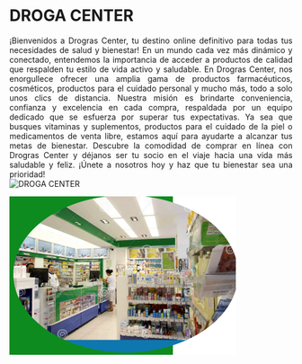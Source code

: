 # **DROGA CENTER**
<div style="text-align: justify;">
¡Bienvenidos a Drogras Center, tu destino online definitivo para todas tus necesidades de salud y bienestar! En un mundo cada vez más dinámico y conectado, entendemos la importancia de acceder a productos de calidad que respalden tu estilo de vida activo y saludable. En Drogras Center, nos enorgullece ofrecer una amplia gama de productos farmacéuticos, cosméticos, productos para el cuidado personal y mucho más, todo a solo unos clics de distancia. Nuestra misión es brindarte conveniencia, confianza y excelencia en cada compra, respaldada por un equipo dedicado que se esfuerza por superar tus expectativas. Ya sea que busques vitaminas y suplementos, productos para el cuidado de la piel o medicamentos de venta libre, estamos aquí para ayudarte a alcanzar tus metas de bienestar. Descubre la comodidad de comprar en línea con Drogras Center y déjanos ser tu socio en el viaje hacia una vida más saludable y feliz. ¡Únete a nosotros hoy y haz que tu bienestar sea una prioridad!
</div>

<img scr="./Drogueria%203/img/DROGA%20CENTER.PNG" alt="DROGA CENTER" title="DROGA CENTER" />


![DROGA CENTER](./Drogueria%203/img/DROGA%20CENTER.PNG)

